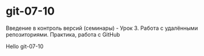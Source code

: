 # git-07-10
Введение в контроль версий (семинары) - Урок 3. Работа с удалёнными репозиториями. Практика, работа с GitHub

Hello git-07-10